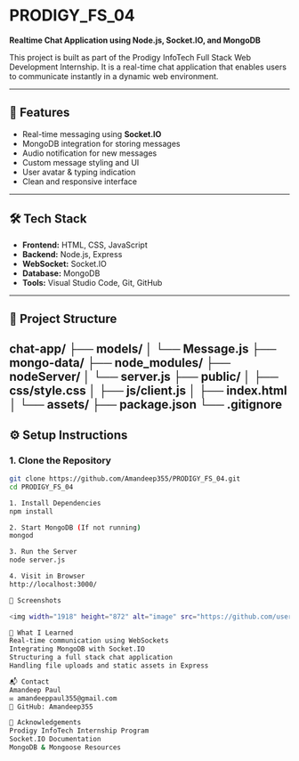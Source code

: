 # PRODIGY_FS_04

**Realtime Chat Application using Node.js, Socket.IO, and MongoDB**

This project is built as part of the Prodigy InfoTech Full Stack Web Development Internship. It is a real-time chat application that enables users to communicate instantly in a dynamic web environment.

---

## 🚀 Features

- Real-time messaging using **Socket.IO**
- MongoDB integration for storing messages
- Audio notification for new messages
- Custom message styling and UI
- User avatar & typing indication
- Clean and responsive interface

---

## 🛠 Tech Stack

- **Frontend:** HTML, CSS, JavaScript
- **Backend:** Node.js, Express
- **WebSocket:** Socket.IO
- **Database:** MongoDB
- **Tools:** Visual Studio Code, Git, GitHub

---

## 📂 Project Structure

chat-app/
├── models/
│ └── Message.js
├── mongo-data/
├── node_modules/
├── nodeServer/
│ └── server.js
├── public/
│ ├── css/style.css
│ ├── js/client.js
│ ├── index.html
│ └── assets/
├── package.json
└── .gitignore
---

## ⚙️ Setup Instructions

### 1. Clone the Repository
```bash
git clone https://github.com/Amandeep355/PRODIGY_FS_04.git
cd PRODIGY_FS_04

1. Install Dependencies
npm install

2. Start MongoDB (If not running)
mongod

3. Run the Server
node server.js

4. Visit in Browser
http://localhost:3000/

📸 Screenshots

<img width="1918" height="872" alt="image" src="https://github.com/user-attachments/assets/f5042c0d-27cf-465e-9295-484fd612104f" />

🧠 What I Learned
Real-time communication using WebSockets
Integrating MongoDB with Socket.IO
Structuring a full stack chat application
Handling file uploads and static assets in Express

📬 Contact
Amandeep Paul
✉️ amandeeppaul355@gmail.com
🔗 GitHub: Amandeep355

🙏 Acknowledgements
Prodigy InfoTech Internship Program
Socket.IO Documentation
MongoDB & Mongoose Resources



